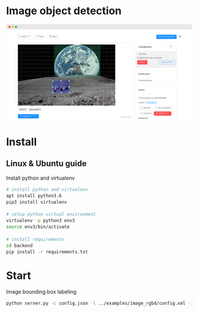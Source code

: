 
# Image object detection 

![Image Object Detection](/images/screenshots/image_bbox.png "Image Object Detection")

# Install

## Linux & Ubuntu guide

Install python and virtualenv 

```bash
# install python and virtualenv 
apt install python3.6
pip3 install virtualenv

# setup python virtual environment 
virtualenv -p python3 env3
source env3/bin/activate

# install requirements 
cd backend
pip install -r requirements.txt
```

# Start

Image bounding box labeling

```bash
python server.py -c config.json -l ../examples/image_rgbd/config.xml -i ../examples/image_rgbd/tasks.json -o output
```
